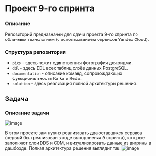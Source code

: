 # Проект 9-го спринта

### Описание
Репозиторий предназначен для сдачи проекта 9-го спринта по облачным технологиям (с использованием сервисов Yandex Cloud).

### Структура репозитория
- `pics` - здесь лежит единственная фотография для ридми.
- `ddl` - здесь DDL всех таблиц слоёв данных PostgreSQL.
- `documentation` - описание команд, сопровождающих функциональность Kafka и Redis.
- `solution` - здесь реализация полной архитектуры решения. 

## Задача
### Описание задачи
 ![image](pics/1.jpg)

В этом проекте вам нужно реализовать два оставшихся сервиса (первый был реализован в ходе выпорлнения 9 спринта), которые заполняют слои DDS и CDM, и визуализировать данные из витрины в дашборде.
Полная архитектура решения выглядит так:
![image](pics/2.jpg)
